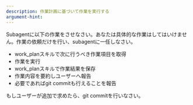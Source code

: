```yaml
---
description: 作業計画に基づいて作業を実行する
argument-hint: 
---
```


Subagentに以下の作業をさせなさい。あなたは具体的な作業はしてはいけません。作業の依頼だけを行い、subagentに一任しなさい。

- work_planスキルで次に行うべき作業項目を取得
- 作業を実行
- work_planスキルで作業結果を保存
- 作業内容を要約しユーザーへ報告
- 必要であればgit commitも行えることを報告

もしユーザーが追加で求めたら、git commitを行いなさい。
